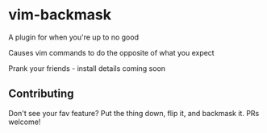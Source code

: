 # vim-backmask

A plugin for when you're up to no good

Causes vim commands to do the opposite of what you expect 

Prank your friends - install details coming soon

## Contributing

Don't see your fav feature? Put the thing down, flip it, and backmask it. PRs welcome! 

